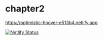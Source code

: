 # chapter2

https://optimistic-hoover-e513b4.netlify.app

[![Netlify Status](https://api.netlify.com/api/v1/badges/7b3baaa0-256b-44da-8eec-624f09906a06/deploy-status)](https://app.netlify.com/sites/optimistic-hoover-e513b4/deploys)

